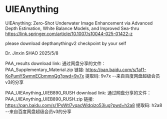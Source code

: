 # UIEAnything
UIEAnything: Zero-Shot Underwater Image Enhancement via Advanced Depth Estimation, White Balance Models, and Improved Sea-thru
https://link.springer.com/article/10.1007/s10044-025-01422-z

please download depthanythingv2 checkpoint by your self

Dr. Jinxin SHAO
2025/5/8

PAA_results download link:
通过网盘分享的文件：PAA_Supplementary_Material.zip
链接: https://pan.baidu.com/s/1af1-KoPumYSwmnECbmmnQg?pwd=9v7x 提取码: 9v7x 
--来自百度网盘超级会员v3的分享

PAA_UIEAnything_UIEB890_RUSH download link:
通过网盘分享的文件：PAA_UIEAnything_UIEB890_RUSH.zip
链接: https://pan.baidu.com/s/1PsWtl7vqacWldqizo53iug?pwd=h2a8 提取码: h2a8 
--来自百度网盘超级会员v3的分享
